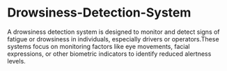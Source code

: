 # Drowsiness-Detection-System
A drowsiness detection system is designed to monitor and detect signs of fatigue or drowsiness in individuals, especially drivers or operators.These systems focus on monitoring factors like eye movements, facial expressions, or other biometric indicators to identify reduced alertness levels. 

